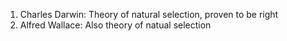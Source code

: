1. Charles Darwin: Theory of natural selection, proven to be right
2. Alfred Wallace: Also theory of natual selection